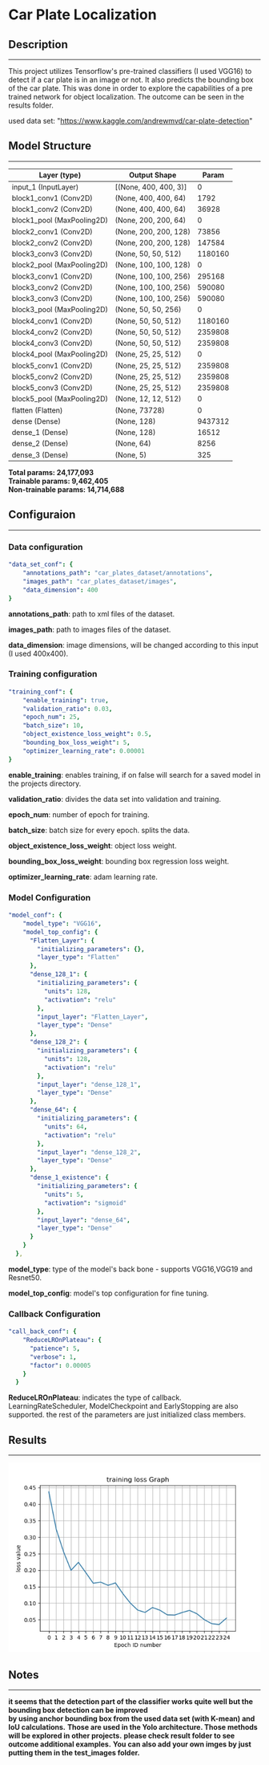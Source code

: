 # Car Plate Localization


## Description
------
This project utilizes Tensorflow's pre-trained classifiers (I used VGG16) to detect if a car plate is in an image or not.
It also predicts the bounding box of the car plate. This was done in order to explore the capabilities of a pre trained network for object localization.
The outcome can be seen in the results folder.


used data set: "https://www.kaggle.com/andrewmvd/car-plate-detection"
 

## Model Structure
------



| Layer (type)               | Output Shape          | Param   |
|----------------------------|-----------------------|---------|
| input_1 (InputLayer)       | [(None, 400, 400, 3)] | 0       |
| block1_conv1 (Conv2D)      | (None, 400, 400, 64)  | 1792    |
| block1_conv2 (Conv2D)      | (None, 400, 400, 64)  | 36928   |
| block1_pool (MaxPooling2D) | (None, 200, 200, 64)  | 0       |
| block2_conv1 (Conv2D)      | (None, 200, 200, 128) | 73856   |
| block2_conv2 (Conv2D)      | (None, 200, 200, 128) | 147584  |
| block3_conv3 (Conv2D)      | (None, 50, 50, 512)   | 1180160 |
| block2_pool (MaxPooling2D) | (None, 100, 100, 128) | 0       |
| block3_conv1 (Conv2D)      | (None, 100, 100, 256) | 295168  |
| block3_conv2 (Conv2D)      | (None, 100, 100, 256) | 590080  |
| block3_conv3 (Conv2D)      | (None, 100, 100, 256) | 590080  |
| block3_pool (MaxPooling2D) | (None, 50, 50, 256)   | 0       |
| block4_conv1 (Conv2D)      | (None, 50, 50, 512)   | 1180160 |
| block4_conv2 (Conv2D)      | (None, 50, 50, 512)   | 2359808 |
| block4_conv3 (Conv2D)      | (None, 50, 50, 512)   | 2359808 |
| block4_pool (MaxPooling2D) | (None, 25, 25, 512)   | 0       |
| block5_conv1 (Conv2D)      | (None, 25, 25, 512)   | 2359808 |
| block5_conv2 (Conv2D)      | (None, 25, 25, 512)   | 2359808 |
| block5_conv3 (Conv2D)      | (None, 25, 25, 512)   | 2359808 |
| block5_pool (MaxPooling2D) | (None, 12, 12, 512)   | 0       |
| flatten (Flatten)          | (None, 73728)         | 0       |
| dense (Dense)              | (None, 128)           | 9437312 |
| dense_1 (Dense)            | (None, 128)           | 16512   |
| dense_2 (Dense)            | (None, 64)            | 8256    |
| dense_3 (Dense)            | (None, 5)             | 325     |



__Total params: 24,177,093__\
__Trainable params: 9,462,405__\
__Non-trainable params: 14,714,688__



## Configuraion
------

### Data configuration



```yaml
"data_set_conf": {
    "annotations_path": "car_plates_dataset/annotations",
    "images_path": "car_plates_dataset/images",
    "data_dimension": 400
}
```


__annotations_path__: path to xml files of the dataset.

__images_path__:   path to images files of the dataset.

__data_dimension__: image dimensions, will be changed according to this input (I used 400x400).

### Training configuration


```yaml
"training_conf": {
    "enable_training": true,
    "validation_ratio": 0.03,
    "epoch_num": 25,
    "batch_size": 10,
    "object_existence_loss_weight": 0.5,
    "bounding_box_loss_weight": 5,
    "optimizer_learning_rate": 0.00001
}

```

__enable_training__: enables training, if on false will search for a saved model in the projects directory.

__validation_ratio__: divides the data set into validation and training.

__epoch_num__: number of epoch for training.

__batch_size__: batch size for every epoch. splits the data.

__object_existence_loss_weight__: object loss weight.

__bounding_box_loss_weight__: bounding box regression loss weight.

__optimizer_learning_rate__: adam learning rate.


### Model Configuration

```yaml
"model_conf": { 
    "model_type": "VGG16",
    "model_top_config": {
      "Flatten_Layer": {
        "initializing_parameters": {},
        "layer_type": "Flatten"
      },
      "dense_128_1": {
        "initializing_parameters": {
          "units": 128,
          "activation": "relu"
        },
        "input_layer": "Flatten_Layer",
        "layer_type": "Dense"
      },
      "dense_128_2": {
        "initializing_parameters": {
          "units": 128,
          "activation": "relu"
        },
        "input_layer": "dense_128_1",
        "layer_type": "Dense"
      },
      "dense_64": {
        "initializing_parameters": {
          "units": 64,
          "activation": "relu"
        },
        "input_layer": "dense_128_2",
        "layer_type": "Dense"
      },
      "dense_1_existence": {
        "initializing_parameters": {
          "units": 5,
          "activation": "sigmoid"
        },
        "input_layer": "dense_64",
        "layer_type": "Dense"
      }
    }
  },
```
  
__model_type__: type of the model's back bone - supports VGG16,VGG19 and Resnet50.

__model_top_config__: model's top configuration for fine tuning.

### Callback Configuration

```yaml
"call_back_conf": {
    "ReduceLROnPlateau": {
      "patience": 5,
      "verbose": 1,
      "factor": 0.00005
    }
  }

```

__ReduceLROnPlateau__: indicates the type of callback. LearningRateScheduler, ModelCheckpoint and EarlyStopping are also supported. the rest of the parameters are just initialized class members.

## Results
------

![Training Loss Graph](https://github.com/OrElimelech/computer_vision_projects/blob/main/car_plate_localization/results/training%20loss%20Graph.jpg "Training Loss Graph")

## Notes
------
__it seems that the detection part of the classifier works quite well but the bounding box detection can be improved__\
__by using anchor bounding box from the used data set (with K-mean) and IoU calculations.__ 
__Those are used in the Yolo architecture. Those methods will be explored in other projects.__
__please check result folder to see outcome additional examples.__
__You can also add your own imges by just putting them in the test_images folder.__